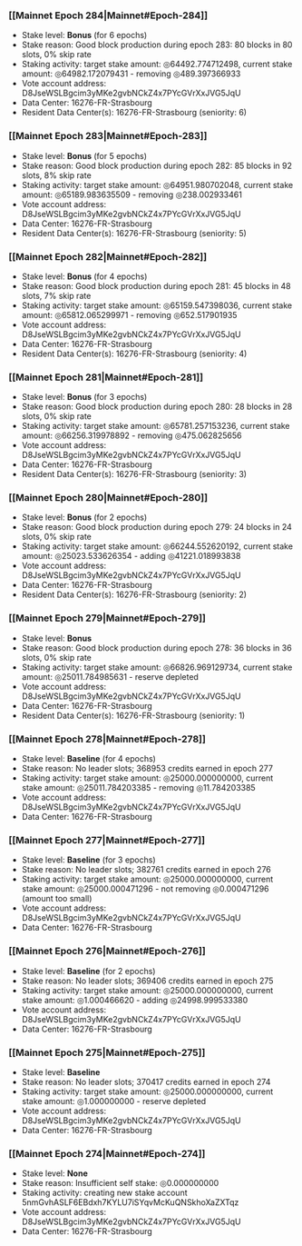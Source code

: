 ### [[Mainnet Epoch 284|Mainnet#Epoch-284]]
* Stake level: **Bonus** (for 6 epochs)
* Stake reason: Good block production during epoch 283: 80 blocks in 80 slots, 0% skip rate
* Staking activity: target stake amount: ◎64492.774712498, current stake amount: ◎64982.172079431 - removing ◎489.397366933
* Vote account address: D8JseWSLBgcim3yMKe2gvbNCkZ4x7PYcGVrXxJVG5JqU
* Data Center: 16276-FR-Strasbourg
* Resident Data Center(s): 16276-FR-Strasbourg (seniority: 6)
### [[Mainnet Epoch 283|Mainnet#Epoch-283]]
* Stake level: **Bonus** (for 5 epochs)
* Stake reason: Good block production during epoch 282: 85 blocks in 92 slots, 8% skip rate
* Staking activity: target stake amount: ◎64951.980702048, current stake amount: ◎65189.983635509 - removing ◎238.002933461
* Vote account address: D8JseWSLBgcim3yMKe2gvbNCkZ4x7PYcGVrXxJVG5JqU
* Data Center: 16276-FR-Strasbourg
* Resident Data Center(s): 16276-FR-Strasbourg (seniority: 5)
### [[Mainnet Epoch 282|Mainnet#Epoch-282]]
* Stake level: **Bonus** (for 4 epochs)
* Stake reason: Good block production during epoch 281: 45 blocks in 48 slots, 7% skip rate
* Staking activity: target stake amount: ◎65159.547398036, current stake amount: ◎65812.065299971 - removing ◎652.517901935
* Vote account address: D8JseWSLBgcim3yMKe2gvbNCkZ4x7PYcGVrXxJVG5JqU
* Data Center: 16276-FR-Strasbourg
* Resident Data Center(s): 16276-FR-Strasbourg (seniority: 4)
### [[Mainnet Epoch 281|Mainnet#Epoch-281]]
* Stake level: **Bonus** (for 3 epochs)
* Stake reason: Good block production during epoch 280: 28 blocks in 28 slots, 0% skip rate
* Staking activity: target stake amount: ◎65781.257153236, current stake amount: ◎66256.319978892 - removing ◎475.062825656
* Vote account address: D8JseWSLBgcim3yMKe2gvbNCkZ4x7PYcGVrXxJVG5JqU
* Data Center: 16276-FR-Strasbourg
* Resident Data Center(s): 16276-FR-Strasbourg (seniority: 3)
### [[Mainnet Epoch 280|Mainnet#Epoch-280]]
* Stake level: **Bonus** (for 2 epochs)
* Stake reason: Good block production during epoch 279: 24 blocks in 24 slots, 0% skip rate
* Staking activity: target stake amount: ◎66244.552620192, current stake amount: ◎25023.533626354 - adding ◎41221.018993838
* Vote account address: D8JseWSLBgcim3yMKe2gvbNCkZ4x7PYcGVrXxJVG5JqU
* Data Center: 16276-FR-Strasbourg
* Resident Data Center(s): 16276-FR-Strasbourg (seniority: 2)
### [[Mainnet Epoch 279|Mainnet#Epoch-279]]
* Stake level: **Bonus**
* Stake reason: Good block production during epoch 278: 36 blocks in 36 slots, 0% skip rate
* Staking activity: target stake amount: ◎66826.969129734, current stake amount: ◎25011.784985631 - reserve depleted
* Vote account address: D8JseWSLBgcim3yMKe2gvbNCkZ4x7PYcGVrXxJVG5JqU
* Data Center: 16276-FR-Strasbourg
* Resident Data Center(s): 16276-FR-Strasbourg (seniority: 1)
### [[Mainnet Epoch 278|Mainnet#Epoch-278]]
* Stake level: **Baseline** (for 4 epochs)
* Stake reason: No leader slots; 368953 credits earned in epoch 277
* Staking activity: target stake amount: ◎25000.000000000, current stake amount: ◎25011.784203385 - removing ◎11.784203385
* Vote account address: D8JseWSLBgcim3yMKe2gvbNCkZ4x7PYcGVrXxJVG5JqU
* Data Center: 16276-FR-Strasbourg
### [[Mainnet Epoch 277|Mainnet#Epoch-277]]
* Stake level: **Baseline** (for 3 epochs)
* Stake reason: No leader slots; 382761 credits earned in epoch 276
* Staking activity: target stake amount: ◎25000.000000000, current stake amount: ◎25000.000471296 - not removing ◎0.000471296 (amount too small)
* Vote account address: D8JseWSLBgcim3yMKe2gvbNCkZ4x7PYcGVrXxJVG5JqU
* Data Center: 16276-FR-Strasbourg
### [[Mainnet Epoch 276|Mainnet#Epoch-276]]
* Stake level: **Baseline** (for 2 epochs)
* Stake reason: No leader slots; 369406 credits earned in epoch 275
* Staking activity: target stake amount: ◎25000.000000000, current stake amount: ◎1.000466620 - adding ◎24998.999533380
* Vote account address: D8JseWSLBgcim3yMKe2gvbNCkZ4x7PYcGVrXxJVG5JqU
* Data Center: 16276-FR-Strasbourg
### [[Mainnet Epoch 275|Mainnet#Epoch-275]]
* Stake level: **Baseline**
* Stake reason: No leader slots; 370417 credits earned in epoch 274
* Staking activity: target stake amount: ◎25000.000000000, current stake amount: ◎1.000000000 - reserve depleted
* Vote account address: D8JseWSLBgcim3yMKe2gvbNCkZ4x7PYcGVrXxJVG5JqU
* Data Center: 16276-FR-Strasbourg
### [[Mainnet Epoch 274|Mainnet#Epoch-274]]
* Stake level: **None**
* Stake reason: Insufficient self stake: ◎0.000000000
* Staking activity: creating new stake account 5nmGvhASLF6EBdxh7KYLU7iSYqvMcKuQNSkhoXaZXTqz
* Vote account address: D8JseWSLBgcim3yMKe2gvbNCkZ4x7PYcGVrXxJVG5JqU
* Data Center: 16276-FR-Strasbourg